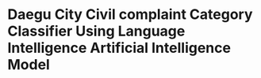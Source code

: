 # Daegu City Civil complaint Category Classifier Using Language Intelligence Artificial Intelligence Model
